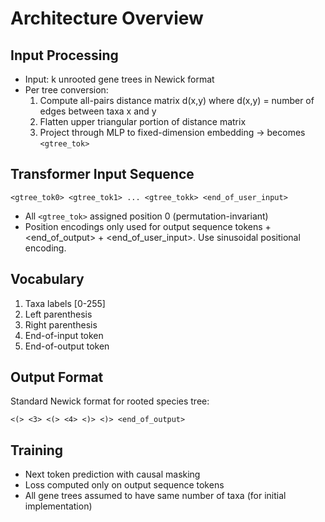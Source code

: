 # Architecture Overview

## Input Processing
- Input: k unrooted gene trees in Newick format
- Per tree conversion:
  1. Compute all-pairs distance matrix d(x,y) where d(x,y) = number of edges between taxa x and y
  2. Flatten upper triangular portion of distance matrix
  3. Project through MLP to fixed-dimension embedding -> becomes `<gtree_tok>`

## Transformer Input Sequence
```
<gtree_tok0> <gtree_tok1> ... <gtree_tokk> <end_of_user_input>
```
- All `<gtree_tok>` assigned position 0 (permutation-invariant)
- Position encodings only used for output sequence tokens + <end_of_output> + <end_of_user_input>. Use sinusoidal positional encoding.

## Vocabulary
1. Taxa labels [0-255]
2. Left parenthesis
3. Right parenthesis 
4. End-of-input token
5. End-of-output token

## Output Format
Standard Newick format for rooted species tree:
```
<(> <3> <(> <4> <)> <)> <end_of_output>
```

## Training
- Next token prediction with causal masking
- Loss computed only on output sequence tokens
- All gene trees assumed to have same number of taxa (for initial implementation)
